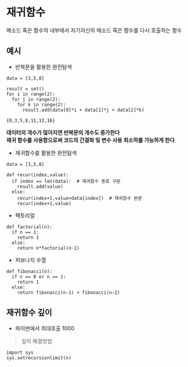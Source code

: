 # 재귀함수
메소드 혹은 함수의 내부에서 자기자신의 메소드 혹은 함수를 다시 호출하는 함수   
   
## 예시
- 반복문을 활용한 완전탐색
```python3
data = [3,5,8]

result = set()
for i in range(2):
  for j in range(2):
    for k in range(2):
      result.add(data[0]*i + data[1]*j + data[2]*k)
```
```python3
{0,3,5,8,11,13,16}
```
**데이터의 개수가 많아지면 반복문의 개수도 증가한다**    
**재귀 함수를 사용함으로써 코드의 간결화 및 변수 사용 최소하를 가능하게 한다**   
    
- 재귀함수를 활용한 완전탐색
```python3
data = [3,5,8]

def recur(index,value):
  if index == len(data):  # 재귀함수 종료 구문
    result.add(value)
  else:
    recur(index+1,value+data[index])  # 재귀함수 본문
    recur(index+1,value)
```
   
- 팩토리얼
```python3
def factorial(n):
  if n == 1:
    return 1
  else:
    return n*factorial(n-1)
```
   
- 피보나치 수열
```python3
def fibonacci(n):
  if n == 0 or n == 1:
    return 1
  else:
    return fibonacci(n-1) + fibonacci(n-2)
```
## 재귀함수 깊이
- 파이썬에서 최대호출 1000
> 깊이 해결방법
```python3
import sys
sys.setrecursionlimit(n)
```
